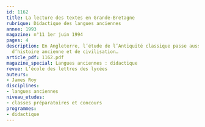 ```yaml
---
id: 1162
title: La lecture des textes en Grande-Bretagne
rubrique: Didactique des langues anciennes
annee: 1993
magazine: n°11 1er juin 1994
pages: 4
description: En Angleterre, l’étude de l’Antiquité classique passe aussi par des cours
  d’histoire ancienne et de civilisation…
article_pdf: 1162.pdf
magazine_special: Langues anciennes : didactique
revue: L’école des lettres des lycées
auteurs:
- James Roy
disciplines:
- langues anciennes
niveau_etudes:
- classes préparatoires et concours
programmes:
- didactique
---
```

